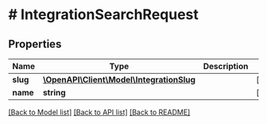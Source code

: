 # # IntegrationSearchRequest

## Properties

Name | Type | Description | Notes
------------ | ------------- | ------------- | -------------
**slug** | [**\OpenAPI\Client\Model\IntegrationSlug**](IntegrationSlug.md) |  | [optional]
**name** | **string** |  | [optional]

[[Back to Model list]](../../README.md#models) [[Back to API list]](../../README.md#endpoints) [[Back to README]](../../README.md)
